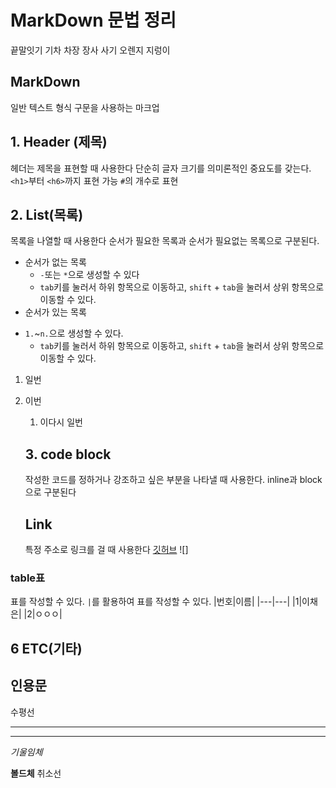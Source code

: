 # MarkDown 문법 정리
끝말잇기
기차
차장
장사
사기
오렌지
지렁이
## MarkDown
일반 텍스트 형식 구문을 사용하는 마크업
## 1. Header (제목)
헤더는 제목을 표현할 때 사용한다
단순히 글자 크기를 의미론적인 중요도를 갖는다.
`<h1>`부터 `<h6>`까지 표현 가능
`#`의 개수로 표현

## 2. List(목록)
목록을 나열할 때 사용한다
순서가 필요한 목록과 순서가 필요없는 목록으로 구분된다.
* 순서가 없는 목록
  * `-`또는 `*`으로 생성할 수 있다
  * `tab`키를 눌러서 하위 항목으로 이동하고, `shift` + `tab`을 눌러서 상위 항목으로 이동할 수 있다.
* 순서가 있는 목록
+ `1.`~`n.`으로 생성할 수 있다.
  + `tab`키를 눌러서 하위 항목으로 이동하고, `shift` + `tab`을 눌러서 상위 항목으로 이동할 수 있다.
1. 일번
2. 이번
   1. 이다시 일번
   ## 3. code block
   작성한 코드를 정하거나 강조하고 싶은 부분을 나타낼 때 사용한다.
   inline과 block으로 구분된다

   ## Link
   특정 주소로 링크를 걸 때 사용한다
   [깃허브](https://github.com)
![]

### table표
표를 작성할 수 있다.
`|`를 활용하여 표를 작성할 수 있다.
|번호|이름|
|---|---|
|1|이채은|
|2|ㅇㅇㅇ|
## 6 ETC(기타)
인용문
---
수평선
***
____
*기울임체*

**볼드체**
취소선